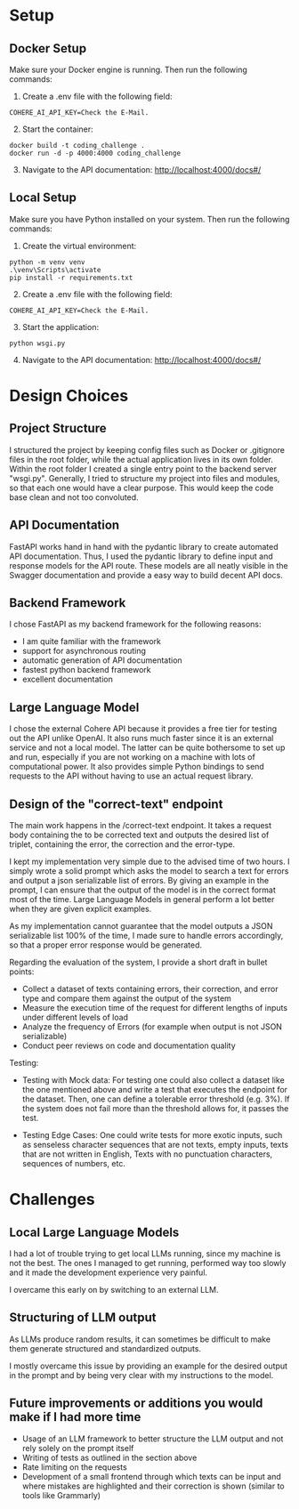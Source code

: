 # Setup

## Docker Setup

Make sure your Docker engine is running. Then run the following commands:

1. Create a .env file with the following field:

```
COHERE_AI_API_KEY=Check the E-Mail.
```

2. Start the container:

```
docker build -t coding_challenge .
docker run -d -p 4000:4000 coding_challenge
```

3. Navigate to the API documentation: [http://localhost:4000/docs#/](hhttp://localhost:4000/docs#/)

## Local Setup

Make sure you have Python installed on your system. Then run the following commands:

1. Create the virtual environment:

```
python -m venv venv
.\venv\Scripts\activate
pip install -r requirements.txt
```

2. Create a .env file with the following field:

```
COHERE_AI_API_KEY=Check the E-Mail.
```

3. Start the application:

```
python wsgi.py
```

4. Navigate to the API documentation: [http://localhost:4000/docs#/](hhttp://localhost:4000/docs#/)

# Design Choices

## Project Structure

I structured the project by keeping config files such as Docker or .gitignore files in the root folder, while the actual application lives in its own folder. Within the root folder I created a single entry point to the backend server "wsgi.py". Generally, I tried to structure my project into files and modules, so that each one would have a clear purpose. This would keep the code base clean and not too convoluted.

## API Documentation

FastAPI works hand in hand with the pydantic library to create automated API documentation. Thus, I used the pydantic library to define input and response models for the API route. These models are all neatly visible in the Swagger documentation and provide a easy way to build decent API docs.

## Backend Framework

I chose FastAPI as my backend framework for the following reasons:

- I am quite familiar with the framework
- support for asynchronous routing
- automatic generation of API documentation
- fastest python backend framework
- excellent documentation

## Large Language Model

I chose the external Cohere API because it provides a free tier for testing out the API unlike OpenAI. It also runs much faster since it is an external service and not a local model. The latter can be quite bothersome to set up and run, especially if you are not working on a machine with lots of computational power.
It also provides simple Python bindings to send requests to the API without having to use an actual request library.

## Design of the "correct-text" endpoint

The main work happens in the /correct-text endpoint. It takes a request body containing the to be corrected text and outputs the desired list of triplet, containing the error, the correction and the error-type.

I kept my implementation very simple due to the advised time of two hours. I simply wrote a solid prompt which asks the model to search a text for errors and output a json serializable list of errors. By giving an example in the prompt, I can ensure that the output of the model is in the correct format most of the time.
Large Language Models in general perform a lot better when they are given explicit examples.

As my implementation cannot guarantee that the model outputs a JSON serializable list 100% of the time, I made sure to handle errors accordingly, so that a proper error response would be generated.

Regarding the evaluation of the system, I provide a short draft in bullet points:

- Collect a dataset of texts containing errors, their correction, and error type and compare them against the output of the system
- Measure the execution time of the request for different lengths of inputs under different levels of load
- Analyze the frequency of Errors (for example when output is not JSON serializable)
- Conduct peer reviews on code and documentation quality

Testing:

- Testing with Mock data: For testing one could also collect a dataset like the one mentioned above and write a test that executes the endpoint for the dataset. Then, one can define a tolerable error threshold (e.g. 3%). If the system does not fail more than the threshold allows for, it passes the test.

- Testing Edge Cases: One could write tests for more exotic inputs, such as senseless character sequences that are not texts, empty inputs, texts that are not written in English, Texts with no punctuation characters, sequences of numbers, etc.

# Challenges

## Local Large Language Models

I had a lot of trouble trying to get local LLMs running, since my machine is not the best. The ones I managed to get running, performed way too slowly and it made the development experience very painful.

I overcame this early on by switching to an external LLM.

## Structuring of LLM output

As LLMs produce random results, it can sometimes be difficult to make them generate structured and standardized outputs.

I mostly overcame this issue by providing an example for the desired output in the prompt and by being very clear with my instructions to the model.

## Future improvements or additions you would make if I had more time

- Usage of an LLM framework to better structure the LLM output and not rely solely on the prompt itself
- Writing of tests as outlined in the section above
- Rate limiting on the requests
- Development of a small frontend through which texts can be input and where mistakes are highlighted and their correction is shown (similar to tools like Grammarly)
